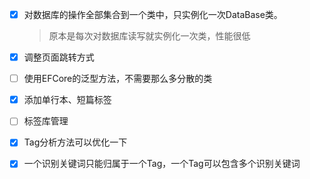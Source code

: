 - [x] 对数据库的操作全部集合到一个类中，只实例化一次DataBase类。

  > 原本是每次对数据库读写就实例化一次类，性能很低

- [x] 调整页面跳转方式

- [ ] 使用EFCore的泛型方法，不需要那么多分散的类

- [x] 添加单行本、短篇标签

- [ ] 标签库管理

- [x] Tag分析方法可以优化一下

- [x] 一个识别关键词只能归属于一个Tag，一个Tag可以包含多个识别关键词
